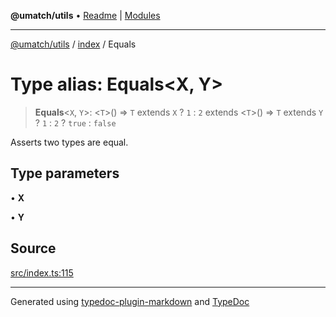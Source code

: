 **@umatch/utils** • [Readme](../../index.md) \| [Modules](../../modules.md)

***

[@umatch/utils](../../modules.md) / [index](../index.md) / Equals

# Type alias: Equals\<X, Y\>

> **Equals**\<`X`, `Y`\>: \<`T`\>() => `T` extends `X` ? `1` : `2` extends \<`T`\>() => `T` extends `Y` ? `1` : `2` ? `true` : `false`

Asserts two types are equal.

## Type parameters

• **X**

• **Y**

## Source

[src/index.ts:115](https://github.com/umatch-oficial/utils/blob/4c813c4/src/index.ts#L115)

***

Generated using [typedoc-plugin-markdown](https://www.npmjs.com/package/typedoc-plugin-markdown) and [TypeDoc](https://typedoc.org/)
